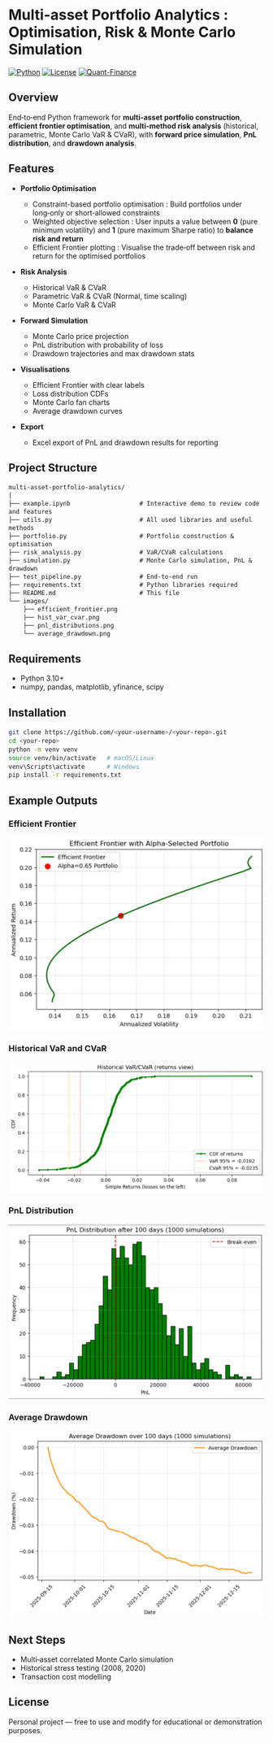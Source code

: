 # Multi-asset Portfolio Analytics : Optimisation, Risk & Monte Carlo Simulation

[![Python](https://img.shields.io/badge/Python-3.10+-blue.svg)](https://www.python.org/)
[![License](https://img.shields.io/badge/license-MIT-green.svg)](LICENSE)
[![Quant-Finance](https://img.shields.io/badge/Domain-Quantitative%20Finance-orange.svg)]()

## Overview
End‑to‑end Python framework for **multi‑asset portfolio construction**, **efficient frontier optimisation**, and **multi‑method risk analysis** (historical, parametric, Monte Carlo VaR & CVaR), with **forward price simulation**, **PnL distribution**, and **drawdown analysis**.

## Features

- **Portfolio Optimisation**
  - Constraint-based portfolio optimisation : Build portfolios under long‑only or short‑allowed constraints
  - Weighted objective selection : User inputs a value between **0** (pure minimum volatility) and **1** (pure maximum Sharpe ratio) to **balance risk and return**
  - Efficient Frontier plotting : Visualise the trade‑off between risk and return for the optimised portfolios

- **Risk Analysis**
  - Historical VaR & CVaR
  - Parametric VaR & CVaR (Normal, time scaling)
  - Monte Carlo VaR & CVaR

- **Forward Simulation**
  - Monte Carlo price projection
  - PnL distribution with probability of loss
  - Drawdown trajectories and max drawdown stats

- **Visualisations**
  - Efficient Frontier with clear labels
  - Loss distribution CDFs
  - Monte Carlo fan charts
  - Average drawdown curves

- **Export**
  - Excel export of PnL and drawdown results for reporting

## Project Structure

```
multi-asset-portfolio-analytics/
│
├── example.ipynb                   # Interactive demo to review code and features 
├── utils.py                        # All used libraries and useful methods
├── portfolio.py                    # Portfolio construction & optimisation
├── risk_analysis.py                # VaR/CVaR calculations
├── simulation.py                   # Monte Carlo simulation, PnL & drawdown
├── test_pipeline.py                # End‑to‑end run
├── requirements.txt                # Python libraries required
├── README.md                       # This file
└── images/
    ├── efficient_frontier.png
    ├── hist_var_cvar.png
    ├── pnl_distributions.png
    └── average_drawdown.png

```

## Requirements
- Python 3.10+
- numpy, pandas, matplotlib, yfinance, scipy

## Installation

```bash
git clone https://github.com/<your-username>/<your-repo>.git
cd <your-repo>
python -m venv venv
source venv/bin/activate   # macOS/Linux
venv\Scripts\activate      # Windows
pip install -r requirements.txt
```

## Example Outputs

### Efficient Frontier
![Efficient Frontier](images/efficient_frontier.png)

### Historical VaR and CVaR
![Historical VaR and CVaR](images/hist_var_cvar.png)

### PnL Distribution
![PnL Distribution](images/pnl_distributions.png)

### Average Drawdown
![Average Drawdown](images/average_drawdown.png)

## Next Steps
- Multi‑asset correlated Monte Carlo simulation
- Historical stress testing (2008, 2020)
- Transaction cost modelling

## License
Personal project — free to use and modify for educational or demonstration purposes.

```

